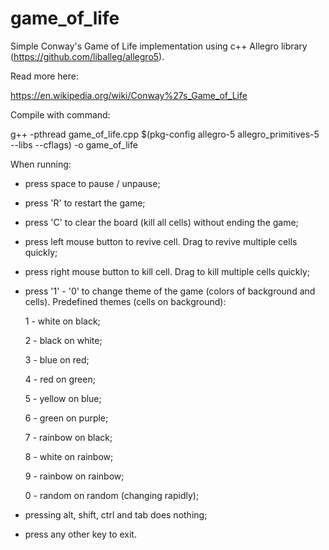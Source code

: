 # game_of_life
Simple Conway's Game of Life implementation using c++ Allegro library (https://github.com/liballeg/allegro5).

Read more here:

https://en.wikipedia.org/wiki/Conway%27s_Game_of_Life

Compile with command:

g++ -pthread game_of_life.cpp $(pkg-config allegro-5 allegro_primitives-5 --libs --cflags) -o game_of_life

When running:
- press space to pause / unpause;
- press 'R' to restart the game;
- press 'C' to clear the board (kill all cells) without ending the game;
- press left mouse button to revive cell. Drag to revive multiple cells quickly;
- press right mouse button to kill cell. Drag to kill multiple cells quickly;
- press '1' - '0' to change theme of the game (colors of background and cells). Predefined themes (cells on background):

  1 - white on black;

  2 - black on white;

  3 - blue on red;

  4 - red on green;

  5 - yellow on blue;

  6 - green on purple;

  7 - rainbow on black;

  8 - white on rainbow;

  9 - rainbow on rainbow;

  0 - random on random (changing rapidly);
  
- pressing alt, shift, ctrl and tab does nothing;
  
- press any other key to exit.
